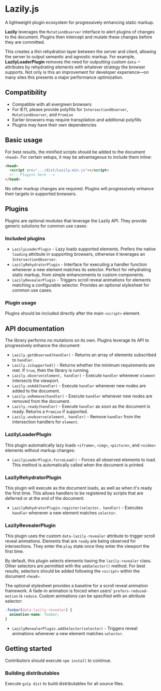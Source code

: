 # Lazily.js
A lightweight plugin ecosystem for progressively enhancing static markup.

**Lazily** leverages the `MutationObserver` interface to alert plugins of changes to the document.
Plugins then intercept and mutate these changes before they are committed.

This creates a thin rehydration layer between the server and client, allowing the server to output semantic and agnostic markup.
For example, **LazilyLoaderPlugin** removes the need for outputting custom `data-*` attributes by rehydrating elements with whatever strategy the browser supports.
Not only is this an improvement for developer experience—on many sites this presents a major performance optimization.

## Compatibility
- Compatible with all evergreen browsers
- For IE11, please provide polyfills for `IntersectionObserver`, `MutationObserver`, and `Promise`
- Earlier browsers may require transpilation and additional polyfills
- Plugins may have their own dependencies

## Basic usage
For best results, the minified scripts should be added to the document `<head>`.
For certain setups, it may be advantageous to include them inline:

```html
<head>
  <script src=".../dist/Lazily.min.js"></script>
  <!-- Plugins here -->
</head>
```

No other markup changes are required.
Plugins will progressively enhance their targets in supported browsers.

## Plugins
Plugins are optional modules that leverage the Lazily API.
They provide generic solutions for common use cases:

### Included plugins
- `LazilyLoaderPlugin` - Lazy loads supported elements. Prefers the native `loading` attribute in supporting browsers, otherwise it leverages an `IntersectionObserver`.
- `LazilyRehydratorPlugin` - Interface for executing a handler function whenever a new element matches its selector. Perfect for rehydrating static markup, from simple enhancements to custom components.
- `LazilyRevealerPlugin` - Triggers scroll reveal animations for elements matching a configurable selector. Provides an optional stylesheet for common use cases.

### Plugin usage
Plugins should be included directly after the main `<script>` element.

## API documentation
The library performs no mutations on its own.
Plugins leverage its API to progressively enhance the document:

- `Lazily.getObserved(handler)` - Returns an array of elements subscribed to `handler`.
- `Lazily.isSupported()` - Returns whether the minimum requirements are met. If `true`, then the library is running.
- `Lazily.observe(element, handler)` - Execute `handler` whenever `element` intersects the viewport.
- `Lazily.onAdd(handler)` - Execute `handler` whenever new nodes are added to the document.
- `Lazily.onRemove(handler)` - Execute `handler` whenever new nodes are removed from the document.
- `Lazily.ready(handler)` - Execute `handler` as soon as the document is ready. Returns a `Promise` if supported.
- `Lazily.unobserve(element, handler)` - Remove `handler` from the intersection handlers for `element`.

### LazilyLoaderPlugin
This plugin automatically lazy loads `<iframe>`, `<img>`, `<picture>`, and `<video>` elements without markup changes:

- `LazilyLoaderPlugin.forceLoad()` - Forces all observed elements to load. This method is automatically called when the document is printed.

### LazilyRehydratorPlugin
This plugin will execute as the document loads, as well as when it's ready the first time.
This allows handlers to be registered by scripts that are deferred or at the end of the document:

- `LazilyRehydratorPlugin.register(selector, handler)` - Executes `handler` whenever a new element matches `selector`.

### LazilyRevealerPlugin
This plugin uses the custom `data-lazily-revealer` attribute to trigger scroll reveal animations.
Elements that are `ready` are being observed for intersections.
They enter the `play` state once they enter the viewport the first time.

By default, this plugin selects elements having the `lazily-revealer` class.
Other selectors are permitted with the `addSelector()` method.
For best results, selectors should be added following the `<script>` within the document `<head>`.

The optional stylesheet provides a baseline for a scroll reveal animation framework.
A fade-in animation is forced when users' `prefers-reduced-motion` is `reduce`.
Custom animations can be specified with an attribute selector:

```css
.foobar[data-lazily-revealer] {
  animation-name: foobar;
}
```

- `LazilyRevealerPlugin.addSelector(selector)` - Triggers reveal animations whenever a new element matches `selector`.

## Getting started
Contributors should execute `npm install` to continue.

### Building distributables
Execute `gulp dist` to build distributables for all source files.
